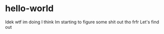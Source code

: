 # hello-world
Idek wtf im doing
I think Im starting to figure some shit out tho frfr
Let's find out
